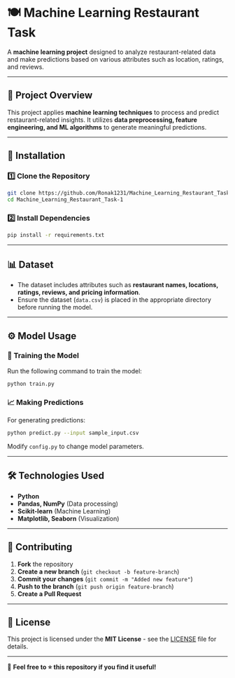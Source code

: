 # 🍽️ Machine Learning Restaurant Task

A **machine learning project** designed to analyze restaurant-related data and make predictions based on various attributes such as location, ratings, and reviews.

---

## 📌 Project Overview

This project applies **machine learning techniques** to process and predict restaurant-related insights. It utilizes **data preprocessing, feature engineering, and ML algorithms** to generate meaningful predictions.

---

## 🚀 Installation

### 1️⃣ Clone the Repository  
```bash
git clone https://github.com/Ronak1231/Machine_Learning_Restaurant_Task-1.git
cd Machine_Learning_Restaurant_Task-1
```

### 2️⃣ Install Dependencies  
```bash
pip install -r requirements.txt
```

---

## 📊 Dataset

- The dataset includes attributes such as **restaurant names, locations, ratings, reviews, and pricing information**.
- Ensure the dataset (`data.csv`) is placed in the appropriate directory before running the model.

---

## ⚙️ Model Usage

### 🎯 Training the Model  
Run the following command to train the model:
```bash
python train.py
```

### 📈 Making Predictions  
For generating predictions:
```bash
python predict.py --input sample_input.csv
```

Modify `config.py` to change model parameters.

---

## 🛠️ Technologies Used

- **Python**  
- **Pandas, NumPy** (Data processing)  
- **Scikit-learn** (Machine Learning)  
- **Matplotlib, Seaborn** (Visualization)  

---

## 🤝 Contributing

1. **Fork** the repository  
2. **Create a new branch** (`git checkout -b feature-branch`)  
3. **Commit your changes** (`git commit -m "Added new feature"`)  
4. **Push to the branch** (`git push origin feature-branch`)  
5. **Create a Pull Request**  

---

## 📜 License

This project is licensed under the **MIT License** - see the [LICENSE](LICENSE) file for details.

---

🚀 **Feel free to ⭐ this repository if you find it useful!**  

